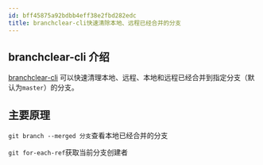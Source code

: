 ```yaml
---
id: bff45875a92bdbb4eff38e2fbd282edc
title: branchclear-cli快速清除本地、远程已经合并的分支
---
```


## branchclear-cli 介绍

[branchclear-cli](https://github.com/mengshang918/branchclear-cli) 可以快速清理本地、远程、本地和远程已经合并到指定分支（默认为`master`）的分支。

## 主要原理

`git branch --merged 分支`查看本地已经合并的分支

`git for-each-ref`获取当前分支创建者

